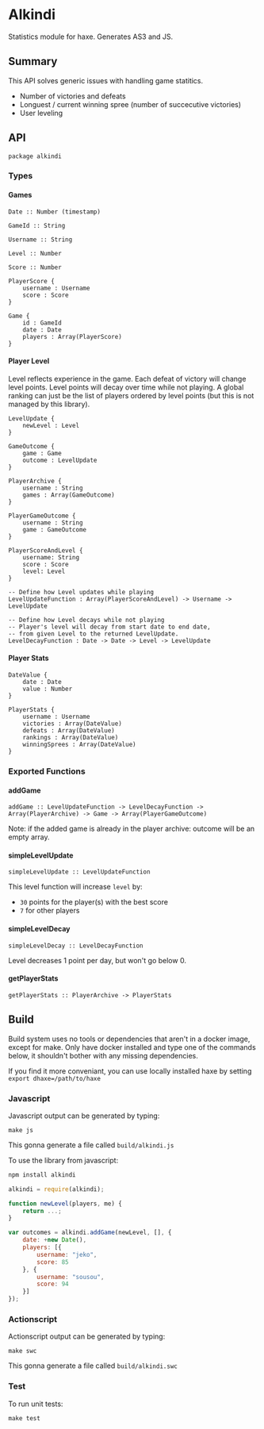 # Alkindi

Statistics module for haxe. Generates AS3 and JS.

## Summary

This API solves generic issues with handling game statitics.

 * Number of victories and defeats
 * Longuest / current winning spree (number of succecutive victories)
 * User leveling

## API

`package alkindi`

### Types

#### Games

```
Date :: Number (timestamp)

GameId :: String

Username :: String

Level :: Number

Score :: Number

PlayerScore {
    username : Username
    score : Score
}

Game {
    id : GameId
    date : Date
    players : Array(PlayerScore)
}
```

#### Player Level

Level reflects experience in the game. Each defeat of victory will change level points. Level points will decay over time while not playing. A global ranking can just be the list of players ordered by level points (but this is not managed by this library).

```
LevelUpdate {
    newLevel : Level
}

GameOutcome {
    game : Game
    outcome : LevelUpdate
}

PlayerArchive {
    username : String
    games : Array(GameOutcome)
}

PlayerGameOutcome {
    username : String
    game : GameOutcome
}

PlayerScoreAndLevel {
    username: String
    score : Score
    level: Level
}

-- Define how Level updates while playing
LevelUpdateFunction : Array(PlayerScoreAndLevel) -> Username -> LevelUpdate

-- Define how Level decays while not playing
-- Player's level will decay from start date to end date,
-- from given Level to the returned LevelUpdate.
LevelDecayFunction : Date -> Date -> Level -> LevelUpdate
```

#### Player Stats

```
DateValue {
    date : Date
    value : Number
}

PlayerStats {
    username : Username
    victories : Array(DateValue)
    defeats : Array(DateValue)
    rankings : Array(DateValue)
    winningSprees : Array(DateValue)
}
```

### Exported Functions

#### addGame

```
addGame :: LevelUpdateFunction -> LevelDecayFunction -> Array(PlayerArchive) -> Game -> Array(PlayerGameOutcome)
```

Note: if the added game is already in the player archive: outcome will be an empty array.

#### simpleLevelUpdate

```
simpleLevelUpdate :: LevelUpdateFunction
```

This level function will increase `level` by:

 * `30` points for the player(s) with the best score
 * `7` for other players

#### simpleLevelDecay

```
simpleLevelDecay :: LevelDecayFunction
```

Level decreases 1 point per day, but won't go below 0.

#### getPlayerStats

```
getPlayerStats :: PlayerArchive -> PlayerStats
```

## Build

Build system uses no tools or dependencies that aren't in a docker image, except for make. Only have docker installed and type one of the commands below, it shouldn't bother with any missing dependencies.

If you find it more conveniant, you can use locally installed haxe by setting `export dhaxe=/path/to/haxe`

### Javascript

Javascript output can be generated by typing:

`make js`

This gonna generate a file called `build/alkindi.js`

To use the library from javascript:

```sh
npm install alkindi
```

```js
alkindi = require(alkindi);

function newLevel(players, me) {
    return ...;
}

var outcomes = alkindi.addGame(newLevel, [], {
    date: +new Date(),
    players: [{
        username: "jeko",
        score: 85
    }, {
        username: "sousou",
        score: 94
    }]
});
```

### Actionscript

Actionscript output can be generated by typing:

`make swc`

This gonna generate a file called `build/alkindi.swc`

### Test

To run unit tests:

`make test`


